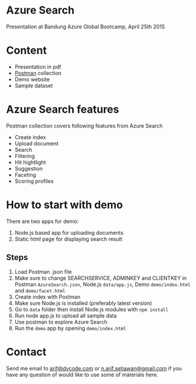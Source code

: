 
# Azure Search

Presentation at Bandung Azure Global Bootcamp, April 25th 2015 

# Content

* Presentation in pdf
* [Postman](https://www.getpostman.com/) collection
* Demo website
* Sample dataset

# Azure Search features

Postman collection covers following features from Azure Search

* Create index
* Upload document
* Search
* Filtering
* Hit hightlight
* Suggestion
* Faceting
* Scoring profiles

# How to start with demo

There are two apps for demo: 

1. Node.js based app for uploading documents
1. Static html page for displaying search result

## Steps

1. Load Postman .json file
1. Make sure to change SEARCHSERVICE, ADMINKEY and CLIENTKEY in Postman `AzureSearch.json`, Node.js `data/app.js`, Demo `demo/index.html` and `demo/facet.html`
1. Create index with Postman
1. Make sure Node.js is installed (preferably latest version)
1. Go to `data` folder then install Node.js modules with `npm install`
1. Run node app.js to upload all sample data
1. Use postman to explore Azure Search
1. Run the `demo` app by opening `demo/index.html`

# Contact

Send me email to arif@dycode.com or n.arif.setiawan@gmail.com if you have any question of would like to use some of materials here.
